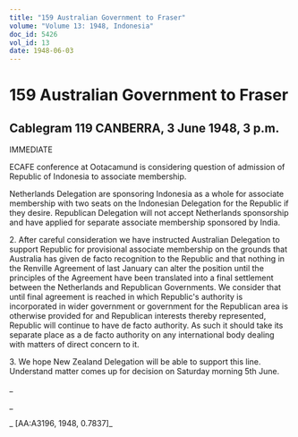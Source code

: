 ```yaml
---
title: "159 Australian Government to Fraser"
volume: "Volume 13: 1948, Indonesia"
doc_id: 5426
vol_id: 13
date: 1948-06-03
---
```


# 159 Australian Government to Fraser

## Cablegram 119 CANBERRA, 3 June 1948, 3 p.m.

IMMEDIATE

ECAFE conference at Ootacamund is considering question of admission of Republic of Indonesia to associate membership.

Netherlands Delegation are sponsoring Indonesia as a whole for associate membership with two seats on the Indonesian Delegation for the Republic if they desire. Republican Delegation will not accept Netherlands sponsorship and have applied for separate associate membership sponsored by India.

2\. After careful consideration we have instructed Australian Delegation to support Republic for provisional associate membership on the grounds that Australia has given de facto recognition to the Republic and that nothing in the Renville Agreement of last January can alter the position until the principles of the Agreement have been translated into a final settlement between the Netherlands and Republican Governments. We consider that until final agreement is reached in which Republic's authority is incorporated in wider government or government for the Republican area is otherwise provided for and Republican interests thereby represented, Republic will continue to have de facto authority. As such it should take its separate place as a de facto authority on any international body dealing with matters of direct concern to it.

3\. We hope New Zealand Delegation will be able to support this line. Understand matter comes up for decision on Saturday morning 5th June.

_

_

_ [AA:A3196, 1948, 0.7837]_
